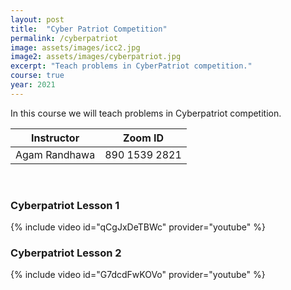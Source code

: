 ```yaml
---
layout: post
title:  "Cyber Patriot Competition"
permalink: /cyberpatriot
image: assets/images/icc2.jpg
image2: assets/images/cyberpatriot.jpg
excerpt: "Teach problems in CyberPatriot competition."
course: true
year: 2021
---
```

In this course we will teach problems in Cyberpatriot competition.

<table class="styled-table">
    <thead>
        <tr>
            <th>Instructor</th>
            <th>Zoom ID</th>
        </tr>
    </thead>
    <tbody>
        <tr>
            <td>Agam Randhawa</td>
            <td>890 1539 2821</td>
        </tr>
    </tbody>
</table>

<br/>


### Cyberpatriot Lesson 1
{% include video id="qCgJxDeTBWc" provider="youtube" %}


### Cyberpatriot Lesson 2
{% include video id="G7dcdFwKOVo" provider="youtube" %}
